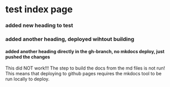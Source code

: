 # test index page
### added new heading to test

### added another heading, deployed wihtout building

#### added another heading directly in the gh-branch, no mkdocs deploy, just pushed the changes
This did NOT work!!!
The step to build the docs from the md files is not run! This means that deploying to github pages requires the mkdocs tool to be run locally to deploy.
